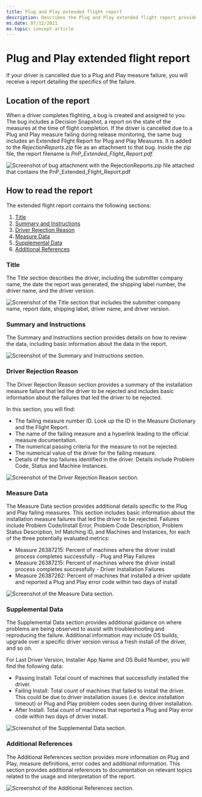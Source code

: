 ```yaml
---
title: Plug and Play extended flight report
description: Describes the Plug and Play extended flight report provided upon cancellation
ms.date: 07/12/2021
ms.topic: concept-article
---
```


# Plug and Play extended flight report

If your driver is cancelled due to a Plug and Play measure failure, you will receive a report detailing the specifics of the failure.

## Location of the report

When a driver completes flighting, a bug is created and assigned to you. The bug includes a Decision Snapshot, a report on the state of the measures at the time of flight completion. If the driver is cancelled due to a Plug and Play measure failing during release monitoring, the same bug includes an Extended Flight Report for Plug and Play Measures. It is added to the *RejectionReports.zip* file as an attachment to that bug. Inside the zip file, the report filename is *PnP_Extended_Flight_Report.pdf*.

![Screenshot of bug attachment with the RejectionReports.zip file attached that contains the PnP_Extended_Flight_Report.pdf](images/rejection-reports.png)

## How to read the report

The extended flight report contains the following sections:

1. [Title](#title)
1. [Summary and Instructions](#summary-and-instructions)
1. [Driver Rejection Reason](#driver-rejection-reason)
1. [Measure Data](#measure-data)
1. [Supplemental Data](#supplemental-data)
1. [Additional References](#additional-references)

### Title

The Title section describes the driver, including the submitter company name, the date the report was generated, the shipping label number, the driver name, and the driver version.

![Screenshot of the Title section that includes the submitter company name, report date, shipping label, driver name, and driver version.](images/failure-report-title.png)

### Summary and Instructions

The Summary and Instructions section provides details on how to review the data, including basic information about the data in the report.

![Screenshot of the Summary and Instructions section.](images/pnp-report-summary.png)

### Driver Rejection Reason

The Driver Rejection Reason section provides a summary of the installation measure failure that led the driver to be rejected and includes basic information about the failures that led the driver to be rejected.

In this section, you will find:

- The failing measure number ID. Look up the ID in the Measure Dictionary and the Flight Report.
- The name of the failing measure and a hyperlink leading to the official measure documentation.
- The numerical passing criteria for the measure to not be rejected.
- The numerical value of the driver for the failing measure.
- Details of the top failures identified in the driver. Details include Problem Code, Status and Machine Instances.

![Screenshot of the Driver Rejection Reason section.](images/pnp-report-rejection-reason.png)

### Measure Data

The Measure Data section provides additional details specific to the Plug and Play failing measures. This section includes basic information about the installation measure failures that led the driver to be rejected. Failures include Problem Code/Install Error, Problem Code Description, Problem Status Description, Inf Matching ID, and Machines and Instances, for each of the three potentially evaluated metrics:

- Measure 26387215: Percent of machines where the driver install process completes successfully - Plug and Play Failures
- Measure 26387215: Percent of machines where the driver install process completes successfully - Driver Installation Failures
- Measure 26387262: Percent of machines that installed a driver update and reported a Plug and Play error code within two days of install

![Screenshot of the Measure Data section.](images/pnp-report-measure-data.png)

### Supplemental Data

The Supplemental Data section provides additional guidance on where problems are being observed to assist with troubleshooting and reproducing the failure. Additional information may include OS builds, upgrade over a specific driver version versus a fresh install of the driver, and so on.

For Last Driver Version, Installer App Name and OS Build Number, you will find the following data:

- Passing Install: Total count of machines that successfully installed the driver.
- Failing Install: Total count of machines that failed to install the driver. This could be due to driver installation issues (i.e. device installation timeout) or Plug and Play problem codes seen during driver installation.
- After Install: Total count of machines that reported a Plug and Play error code within two days of driver install.

![Screenshot of the Supplemental Data section.](images/pnp-report-supplemental-data.png)

### Additional References

The Additional References section provides more information on Plug and Play, measure definitions, error codes and additional information. This section provides additional references to documentation on relevant topics related to the usage and interpretation of the report.

![Screenshot of the Additional References section.](images/pnp-report-additional-refs.png)
